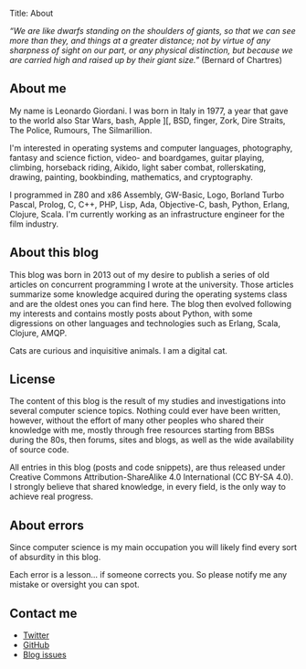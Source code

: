 Title: About

_“We are like dwarfs standing on the shoulders of giants, so that we can see more than they, and things at a greater distance; not by virtue of any sharpness of sight on our part, or any physical distinction, but because we are carried high and raised up by their giant size.”_ (Bernard of Chartres)

## About me

My name is Leonardo Giordani. I was born in Italy in 1977, a year that gave to the world also Star Wars, bash, Apple ][, BSD, finger, Zork, Dire Straits, The Police, Rumours, The Silmarillion.

I'm interested in operating systems and computer languages, photography, fantasy and science fiction, video- and boardgames, guitar playing, climbing, horseback riding, Aikido, light saber combat, rollerskating, drawing, painting, bookbinding, mathematics, and cryptography.

I programmed in Z80 and x86 Assembly, GW-Basic, Logo, Borland Turbo Pascal, Prolog, C, C++, PHP, Lisp, Ada, Objective-C, bash, Python, Erlang, Clojure, Scala. I'm currently working as an infrastructure engineer for the film industry.

## About this blog

This blog was born in 2013 out of my desire to publish a series of old articles on concurrent programming I wrote at the university. Those articles summarize some knowledge acquired during the operating systems class and are the oldest ones you can find here. The blog then evolved following my interests and contains mostly posts about Python, with some digressions on other languages and technologies such as Erlang, Scala, Clojure, AMQP.

Cats are curious and inquisitive animals. I am a digital cat.

## License

The content of this blog is the result of my studies and investigations into several computer science topics. Nothing could ever have been written, however, without the effort of many other peoples who shared their knowledge with me, mostly through free resources starting from BBSs during the 80s, then forums, sites and blogs, as well as the wide availability of source code.

All entries in this blog (posts and code snippets), are thus released under Creative Commons Attribution-ShareAlike 4.0 International (CC BY-SA 4.0). I strongly believe that shared knowledge, in every field, is the only way to achieve real progress.

## About errors

Since computer science is my main occupation you will likely find every sort of absurdity in this blog.

Each error is a lesson... if someone corrects you. So please notify me any mistake or oversight you can spot.

## Contact me

* [Twitter](https://twitter.com/thedigicat)
* [GitHub](https://github.com/TheDigitalCatOnline)
* [Blog issues](https://github.com/TheDigitalCatOnline/blog_source/issues)
